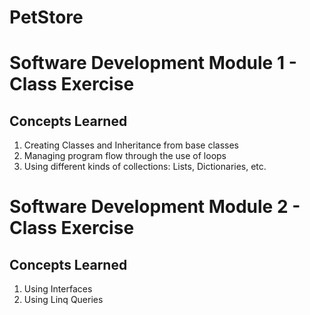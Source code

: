 # PetStore

# Software Development Module 1 - Class Exercise

## Concepts Learned

1. Creating Classes and Inheritance from base classes
2. Managing program flow through the use of loops
3. Using different kinds of collections: Lists, Dictionaries, etc. 

# Software Development Module 2 - Class Exercise

## Concepts Learned

1. Using Interfaces 
2. Using Linq Queries